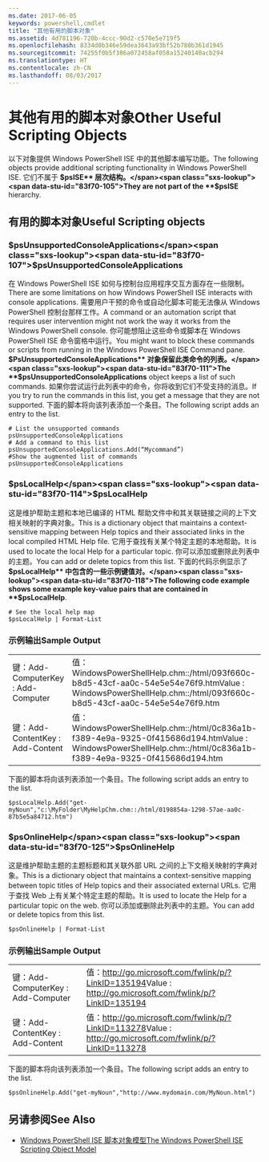```yaml
---
ms.date: 2017-06-05
keywords: powershell,cmdlet
title: "其他有用的脚本对象"
ms.assetid: 4d781196-720b-4ccc-90d2-c570e5e719f5
ms.openlocfilehash: 8334d0b346e59dea3643a93bf52b780b361d1945
ms.sourcegitcommit: 74255f0b5f386a072458af058a15240140acb294
ms.translationtype: HT
ms.contentlocale: zh-CN
ms.lasthandoff: 08/03/2017
---
```

# <a name="other-useful-scripting-objects"></a><span data-ttu-id="83f70-103">其他有用的脚本对象</span><span class="sxs-lookup"><span data-stu-id="83f70-103">Other Useful Scripting Objects</span></span>
  <span data-ttu-id="83f70-104">以下对象提供 Windows PowerShell ISE 中的其他脚本编写功能。</span><span class="sxs-lookup"><span data-stu-id="83f70-104">The following objects provide additional scripting functionality in Windows PowerShell ISE.</span></span> <span data-ttu-id="83f70-105">它们不属于 **$psISE** 层次结构。</span><span class="sxs-lookup"><span data-stu-id="83f70-105">They are not part of the **$psISE** hierarchy.</span></span>

## <a name="useful-scripting-objects"></a><span data-ttu-id="83f70-106">有用的脚本对象</span><span class="sxs-lookup"><span data-stu-id="83f70-106">Useful Scripting objects</span></span>

### <a name="psunsupportedconsoleapplications"></a><span data-ttu-id="83f70-107">$psUnsupportedConsoleApplications</span><span class="sxs-lookup"><span data-stu-id="83f70-107">$psUnsupportedConsoleApplications</span></span>
 <span data-ttu-id="83f70-108">在 Windows PowerShell ISE 如何与控制台应用程序交互方面存在一些限制。</span><span class="sxs-lookup"><span data-stu-id="83f70-108">There are some limitations on how Windows PowerShell ISE interacts with console applications.</span></span> <span data-ttu-id="83f70-109">需要用户干预的命令或自动化脚本可能无法像从 Windows PowerShell 控制台那样工作。</span><span class="sxs-lookup"><span data-stu-id="83f70-109">A command or an automation script that requires user intervention might not work the way it works from the Windows PowerShell console.</span></span> <span data-ttu-id="83f70-110">你可能想阻止这些命令或脚本在 Windows PowerShell ISE 命令窗格中运行。</span><span class="sxs-lookup"><span data-stu-id="83f70-110">You might want to block these commands or scripts from running in the Windows PowerShell ISE Command pane.</span></span> <span data-ttu-id="83f70-111">**$PsUnsupportedConsoleApplications** 对象保留此类命令的列表。</span><span class="sxs-lookup"><span data-stu-id="83f70-111">The **$psUnsupportedConsoleApplications** object keeps a list of such commands.</span></span> <span data-ttu-id="83f70-112">如果你尝试运行此列表中的命令，你将收到它们不受支持的消息。</span><span class="sxs-lookup"><span data-stu-id="83f70-112">If you try to run the commands in this list, you get a message that they are not supported.</span></span> <span data-ttu-id="83f70-113">下面的脚本将向该列表添加一个条目。</span><span class="sxs-lookup"><span data-stu-id="83f70-113">The following script adds an entry to the list.</span></span>

```
# List the unsupported commands
psUnsupportedConsoleApplications
# Add a command to this list
psUnsupportedConsoleApplications.Add(“Mycommand”)
#Show the augmented list of commands
psUnsupportedConsoleApplications

```

### <a name="pslocalhelp"></a><span data-ttu-id="83f70-114">$psLocalHelp</span><span class="sxs-lookup"><span data-stu-id="83f70-114">$psLocalHelp</span></span>
 <span data-ttu-id="83f70-115">这是维护帮助主题和本地已编译的 HTML 帮助文件中和其关联链接之间的上下文相关映射的字典对象。</span><span class="sxs-lookup"><span data-stu-id="83f70-115">This is a dictionary object that maintains a context-sensitive mapping between Help topics and their associated links in the local compiled HTML Help file.</span></span> <span data-ttu-id="83f70-116">它用于查找有关某个特定主题的本地帮助。</span><span class="sxs-lookup"><span data-stu-id="83f70-116">It is used to locate the local Help for a particular topic.</span></span> <span data-ttu-id="83f70-117">你可以添加或删除此列表中的主题。</span><span class="sxs-lookup"><span data-stu-id="83f70-117">You can add or delete topics from this list.</span></span> <span data-ttu-id="83f70-118">下面的代码示例显示了 **$psLocalHelp** 中包含的一些示例键值对。</span><span class="sxs-lookup"><span data-stu-id="83f70-118">The following code example shows some example key-value pairs that are contained in **$psLocalHelp**.</span></span>

```
# See the local help map
$psLocalHelp | Format-List

```

### <a name="sample-output"></a><span data-ttu-id="83f70-119">示例输出</span><span class="sxs-lookup"><span data-stu-id="83f70-119">Sample Output</span></span>

|||
|-|-|
|<span data-ttu-id="83f70-120">键：Add-Computer</span><span class="sxs-lookup"><span data-stu-id="83f70-120">Key : Add-Computer</span></span>|<span data-ttu-id="83f70-121">值：WindowsPowerShellHelp.chm::/html/093f660c-b8d5-43cf-aa0c-54e5e54e76f9.htm</span><span class="sxs-lookup"><span data-stu-id="83f70-121">Value : WindowsPowerShellHelp.chm::/html/093f660c-b8d5-43cf-aa0c-54e5e54e76f9.htm</span></span>|
|<span data-ttu-id="83f70-122">键：Add-Content</span><span class="sxs-lookup"><span data-stu-id="83f70-122">Key : Add-Content</span></span>|<span data-ttu-id="83f70-123">值：WindowsPowerShellHelp.chm::/html/0c836a1b-f389-4e9a-9325-0f415686d194.htm</span><span class="sxs-lookup"><span data-stu-id="83f70-123">Value : WindowsPowerShellHelp.chm::/html/0c836a1b-f389-4e9a-9325-0f415686d194.htm</span></span>|

 <span data-ttu-id="83f70-124">下面的脚本将向该列表添加一个条目。</span><span class="sxs-lookup"><span data-stu-id="83f70-124">The following script adds an entry to the list.</span></span>

```
$psLocalHelp.Add("get-myNoun","c:\MyFolder\MyHelpChm.chm::/html/0198854a-1298-57ae-aa0c-87b5e5a84712.htm")
```

### <a name="psonlinehelp"></a><span data-ttu-id="83f70-125">$psOnlineHelp</span><span class="sxs-lookup"><span data-stu-id="83f70-125">$psOnlineHelp</span></span>
 <span data-ttu-id="83f70-126">这是维护帮助主题的主题标题和其关联外部 URL 之间的上下文相关映射的字典对象。</span><span class="sxs-lookup"><span data-stu-id="83f70-126">This is a dictionary object that maintains a context-sensitive mapping between topic titles of Help topics and their associated external URLs.</span></span> <span data-ttu-id="83f70-127">它用于查找 Web 上有关某个特定主题的帮助。</span><span class="sxs-lookup"><span data-stu-id="83f70-127">It is used to locate the Help for a particular topic on the web.</span></span> <span data-ttu-id="83f70-128">你可以添加或删除此列表中的主题。</span><span class="sxs-lookup"><span data-stu-id="83f70-128">You can add or delete topics from this list.</span></span>

```
$psOnlineHelp | Format-List

```

### <a name="sample-output"></a><span data-ttu-id="83f70-129">示例输出</span><span class="sxs-lookup"><span data-stu-id="83f70-129">Sample Output</span></span>

|||
|-|-|
|<span data-ttu-id="83f70-130">键：Add-Computer</span><span class="sxs-lookup"><span data-stu-id="83f70-130">Key : Add-Computer</span></span>|<span data-ttu-id="83f70-131">值：http://go.microsoft.com/fwlink/p/?LinkID=135194</span><span class="sxs-lookup"><span data-stu-id="83f70-131">Value : http://go.microsoft.com/fwlink/p/?LinkID=135194</span></span>|
|<span data-ttu-id="83f70-132">键：Add-Content</span><span class="sxs-lookup"><span data-stu-id="83f70-132">Key : Add-Content</span></span>|<span data-ttu-id="83f70-133">值：http://go.microsoft.com/fwlink/p/?LinkID=113278</span><span class="sxs-lookup"><span data-stu-id="83f70-133">Value : http://go.microsoft.com/fwlink/p/?LinkID=113278</span></span>|

 <span data-ttu-id="83f70-134">下面的脚本将向该列表添加一个条目。</span><span class="sxs-lookup"><span data-stu-id="83f70-134">The following script adds an entry to the list.</span></span>

```
$psOnlineHelp.Add("get-myNoun","http://www.mydomain.com/MyNoun.html")
```

## <a name="see-also"></a><span data-ttu-id="83f70-135">另请参阅</span><span class="sxs-lookup"><span data-stu-id="83f70-135">See Also</span></span>
- [<span data-ttu-id="83f70-136">Windows PowerShell ISE 脚本对象模型</span><span class="sxs-lookup"><span data-stu-id="83f70-136">The Windows PowerShell ISE Scripting Object Model</span></span>](../../core-powershell/ise/The-Windows-PowerShell-ISE-Scripting-Object-Model.md)

  
